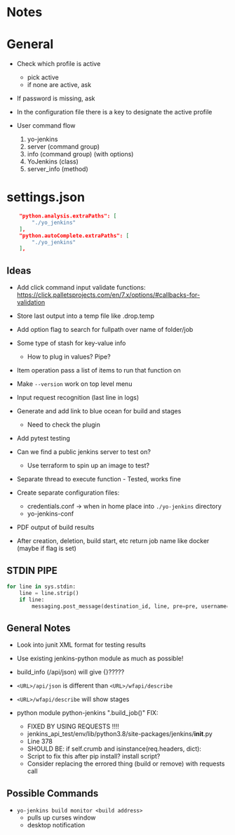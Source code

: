 # Notes


# General

- Check which profile is active
    - pick active
    - if none are active, ask
- If password is missing, ask


- In the configuration file there is a key to designate the active profile

- User command flow
    1. yo-jenkins
    2. server (command group)
    3. info (command group) (with options)
    4. YoJenkins (class)
    5. server_info (method)


# settings.json
```json
    "python.analysis.extraPaths": [
        "./yo_jenkins"
    ],
    "python.autoComplete.extraPaths": [
        "./yo_jenkins"
    ],
```

## Ideas

- Add click command input validate functions: https://click.palletsprojects.com/en/7.x/options/#callbacks-for-validation

- Store last output into a temp file like .drop.temp

- Add option flag to search for fullpath over name of folder/job

- Some type of stash for key-value info
    - How to plug in values?  Pipe?

- Item operation pass a list of items to run that function on

- Make `--version` work on top level menu

- Input request recognition (last line in logs)

- Generate and add link to blue ocean for build and stages
    - Need to check the plugin



- Add pytest testing
- Can we find a public jenkins server to test on?
    - Use terraform to spin up an image to test?

- Separate thread to execute function - Tested, works fine

- Create separate configuration files:
    - credentials.conf   -> when in home place into `./yo-jenkins` directory
    - yo-jenkins-conf

- PDF output of build results

- After creation, deletion, build start, etc return job name like docker (maybe if flag is set)


## STDIN PIPE
```python
for line in sys.stdin:
    line = line.strip()
    if line:
        messaging.post_message(destination_id, line, pre=pre, username=username)
```



## General Notes

- Look into junit XML format for testing results

- Use existing jenkins-python module as much as possible!

- build_info (/api/json) will give {}?????

- `<URL>/api/json` is different than `<URL>/wfapi/describe`
- `<URL>/wfapi/describe` will show stages

- python module python-jenkins ".build_job()" FIX:
    - FIXED BY USING REQUESTS !!!!
    - jenkins_api_test/env/lib/python3.8/site-packages/jenkins/__init__.py
    - Line 378
    - SHOULD BE: if self.crumb and isinstance(req.headers, dict):
    - Script to fix this after pip install?  install script?
    - Consider replacing the errored thing (build or remove) with requests call





## Possible Commands

- `yo-jenkins build monitor <build address>`
    - pulls up curses window
    - desktop notification

